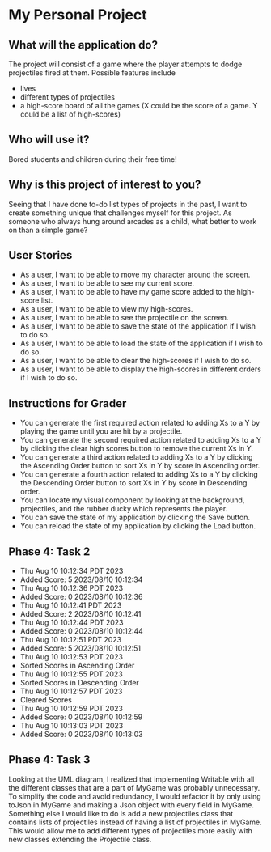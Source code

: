 # My Personal Project

## What will the application do?
The project will consist of a game where the player attempts to 
dodge projectiles fired at them. Possible features include 
- lives
- different types of projectiles
- a high-score board of all the games
(X could be the score of a game. Y could be a list of high-scores) 
## Who will use it?
Bored students and children during their free time!
## Why is this project of interest to you?
Seeing that I have done to-do list types of projects in the past, 
I want to create something unique that challenges myself for this project. 
As someone who always hung around arcades as a child, what better to work
on than a simple game?
## User Stories
- As a user, I want to be able to move my character around the screen.
- As a user, I want to be able to see my current score.
- As a user, I want to be able to have my game score added to the high-score list.
- As a user, I want to be able to view my high-scores.
- As a user, I want to be able to see the projectile on the screen.
- As a user, I want to be able to save the state of the application if I wish to do so.
- As a user, I want to be able to load the state of the application if I wish to do so.
- As a user, I want to be able to clear the high-scores if I wish to do so.
- As a user, I want to be able to display the high-scores in different orders
if I wish to do so.

## Instructions for Grader
- You can generate the first required action related to adding Xs to a Y by
playing the game until you are hit by a projectile.
- You can generate the second required action related to adding Xs to a Y by
clicking the clear high scores button to remove the current Xs in Y.
- You can generate a third action related to adding Xs to a Y by clicking the Ascending 
Order button to sort Xs in Y by score in Ascending order.
- You can generate a fourth action related to adding Xs to a Y by clicking the Descending
    Order button to sort Xs in Y by score in Descending order.
- You can locate my visual component by looking at the background, projectiles,
and the rubber ducky which represents the player.
- You can save the state of my application by clicking the Save button.
- You can reload the state of my application by clicking the Load button.

## Phase 4: Task 2
- Thu Aug 10 10:12:34 PDT 2023
- Added Score: 5 2023/08/10 10:12:34
- Thu Aug 10 10:12:36 PDT 2023
- Added Score: 0 2023/08/10 10:12:36
- Thu Aug 10 10:12:41 PDT 2023
- Added Score: 2 2023/08/10 10:12:41
- Thu Aug 10 10:12:44 PDT 2023
- Added Score: 0 2023/08/10 10:12:44
- Thu Aug 10 10:12:51 PDT 2023
- Added Score: 5 2023/08/10 10:12:51
- Thu Aug 10 10:12:53 PDT 2023
- Sorted Scores in Ascending Order
- Thu Aug 10 10:12:55 PDT 2023
- Sorted Scores in Descending Order
- Thu Aug 10 10:12:57 PDT 2023
- Cleared Scores
- Thu Aug 10 10:12:59 PDT 2023
- Added Score: 0 2023/08/10 10:12:59
- Thu Aug 10 10:13:03 PDT 2023
- Added Score: 0 2023/08/10 10:13:03

## Phase 4: Task 3
Looking at the UML diagram, I realized that implementing Writable
with all the different classes that are a part of MyGame was probably
unnecessary. To simplify the code and avoid redundancy, I would refactor
it by only using toJson in MyGame and making a Json object with every
field in MyGame. Something else I would like to do is add a new projectiles
class that contains lists of projectiles instead of having a list of projectiles
in MyGame. This would allow me to add different types of projectiles more
easily with new classes extending the Projectile class. 
